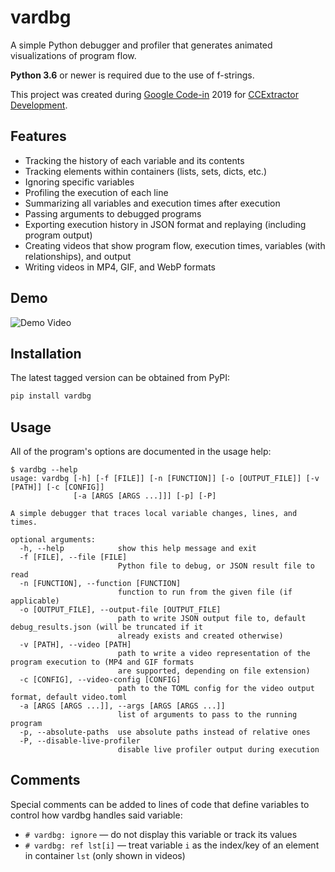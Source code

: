 # vardbg

A simple Python debugger and profiler that generates animated visualizations of program flow.

**Python 3.6** or newer is required due to the use of f-strings.

This project was created during [Google Code-in](https://codein.withgoogle.com/) 2019 for [CCExtractor Development](https://ccextractor.org/).

## Features

- Tracking the history of each variable and its contents
- Tracking elements within containers (lists, sets, dicts, etc.)
- Ignoring specific variables
- Profiling the execution of each line
- Summarizing all variables and execution times after execution
- Passing arguments to debugged programs
- Exporting execution history in JSON format and replaying (including program output)
- Creating videos that show program flow, execution times, variables (with relationships), and output
- Writing videos in MP4, GIF, and WebP formats

## Demo

![Demo Video](https://user-images.githubusercontent.com/7930239/72311897-1fa37d80-363b-11ea-9050-764abb9e1ca7.gif)

## Installation

The latest tagged version can be obtained from PyPI:

```bash
pip install vardbg
```

## Usage

All of the program's options are documented in the usage help:

```
$ vardbg --help
usage: vardbg [-h] [-f [FILE]] [-n [FUNCTION]] [-o [OUTPUT_FILE]] [-v [PATH]] [-c [CONFIG]]
              [-a [ARGS [ARGS ...]]] [-p] [-P]

A simple debugger that traces local variable changes, lines, and times.

optional arguments:
  -h, --help            show this help message and exit
  -f [FILE], --file [FILE]
                        Python file to debug, or JSON result file to read
  -n [FUNCTION], --function [FUNCTION]
                        function to run from the given file (if applicable)
  -o [OUTPUT_FILE], --output-file [OUTPUT_FILE]
                        path to write JSON output file to, default debug_results.json (will be truncated if it
                        already exists and created otherwise)
  -v [PATH], --video [PATH]
                        path to write a video representation of the program execution to (MP4 and GIF formats
                        are supported, depending on file extension)
  -c [CONFIG], --video-config [CONFIG]
                        path to the TOML config for the video output format, default video.toml
  -a [ARGS [ARGS ...]], --args [ARGS [ARGS ...]]
                        list of arguments to pass to the running program
  -p, --absolute-paths  use absolute paths instead of relative ones
  -P, --disable-live-profiler
                        disable live profiler output during execution
```

## Comments

Special comments can be added to lines of code that define variables to control how vardbg handles said variable:

- `# vardbg: ignore` — do not display this variable or track its values
- `# vardbg: ref lst[i]` — treat variable `i` as the index/key of an element in container `lst` (only shown in videos)
